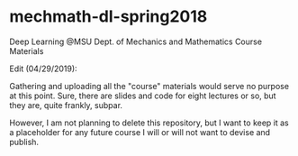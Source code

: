 # mechmath-dl-spring2018
Deep Learning @MSU Dept. of Mechanics and Mathematics Course Materials


Edit (04/29/2019):

Gathering and uploading all the "course" materials would serve no purpose at this point. Sure, there are slides and code for eight lectures or so, but they are, quite frankly, subpar. 

However, I am not planning to delete this repository, but I want to keep it as a placeholder for any future course I will or will not want to devise and publish.
